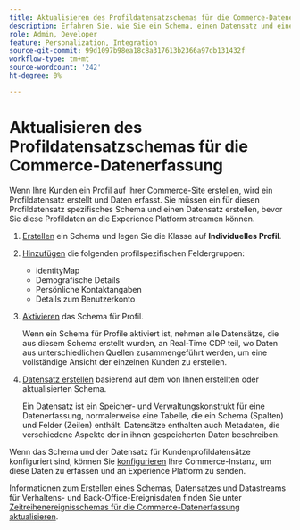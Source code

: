 ```yaml
---
title: Aktualisieren des Profildatensatzschemas für die Commerce-Datenerfassung
description: Erfahren Sie, wie Sie ein Schema, einen Datensatz und einen Datenspeicher erstellen, um Commerce-Profildatensätze zu erfassen und an die Experience Platform zu senden.
role: Admin, Developer
feature: Personalization, Integration
source-git-commit: 99d1097b98ea18c8a317613b2366a97db131432f
workflow-type: tm+mt
source-wordcount: '242'
ht-degree: 0%

---
```


# Aktualisieren des Profildatensatzschemas für die Commerce-Datenerfassung

Wenn Ihre Kunden ein Profil auf Ihrer Commerce-Site erstellen, wird ein Profildatensatz erstellt und Daten erfasst. Sie müssen ein für diesen Profildatensatz spezifisches Schema und einen Datensatz erstellen, bevor Sie diese Profildaten an die Experience Platform streamen können.

1. [Erstellen](https://experienceleague.adobe.com/docs/experience-platform/xdm/ui/resources/schemas.html#create) ein Schema und legen Sie die Klasse auf **Individuelles Profil**.

1. [Hinzufügen](https://experienceleague.adobe.com/docs/experience-platform/xdm/ui/resources/schemas.html#add-field-groups) die folgenden profilspezifischen Feldergruppen:

   - identityMap
   - Demografische Details
   - Persönliche Kontaktangaben
   - Details zum Benutzerkonto

1. [Aktivieren](https://experienceleague.adobe.com/docs/experience-platform/xdm/ui/resources/schemas.html#profile) das Schema für Profil.

   Wenn ein Schema für Profile aktiviert ist, nehmen alle Datensätze, die aus diesem Schema erstellt wurden, an Real-Time CDP teil, wo Daten aus unterschiedlichen Quellen zusammengeführt werden, um eine vollständige Ansicht der einzelnen Kunden zu erstellen.

1. [Datensatz erstellen](https://experienceleague.adobe.com/docs/platform-learn/implement-mobile-sdk/experience-cloud/platform.html#create-a-dataset) basierend auf dem von Ihnen erstellten oder aktualisierten Schema.

   Ein Datensatz ist ein Speicher- und Verwaltungskonstrukt für eine Datenerfassung, normalerweise eine Tabelle, die ein Schema (Spalten) und Felder (Zeilen) enthält. Datensätze enthalten auch Metadaten, die verschiedene Aspekte der in ihnen gespeicherten Daten beschreiben.

Wenn das Schema und der Datensatz für Kundenprofildatensätze konfiguriert sind, können Sie [konfigurieren](connect-data.md#data-collection) Ihre Commerce-Instanz, um diese Daten zu erfassen und an Experience Platform zu senden.

Informationen zum Erstellen eines Schemas, Datensatzes und Datastreams für Verhaltens- und Back-Office-Ereignisdaten finden Sie unter [Zeitreihenereignisschemas für die Commerce-Datenerfassung aktualisieren](update-xdm.md).
